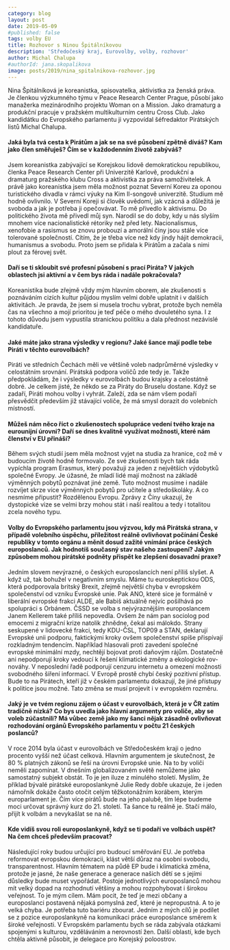 ```yaml
---
category: blog
layout: post
date: 2019-05-09
#published: false
tags: volby EU
title: Rozhovor s Ninou Špitálníkovou
description: 'Středočeský kraj, Eurovolby, volby, rozhovor'
author: Michal Chalupa
#authorId: jana.skopalikova
image: posts/2019/nina_spitalnikova-rozhovor.jpg
---
```

Nina Špitálníková je koreanistka, spisovatelka, aktivistka za ženská práva. Je členkou výzkumného týmu v Peace Research Center Prague, působí jako manažerka mezinárodního projektu Woman on a Mission. Jako dramaturg a produkční pracuje v pražském multikulturním centru Cross Club. Jako kandidátku do Evropského parlamentu ji vyzpovídal šéfredaktor Pirátských listů Michal Chalupa.

#### Jaká byla tvá cesta k Pirátům a jak se na své působení zpětně díváš? Kam jako člen směřuješ? Čím se v každodenním životě zabýváš? 

Jsem koreanistka zabývající se Korejskou lidově demokratickou republikou, členka Peace Research Center při Univerzitě Karlově, produkční a dramaturg pražského klubu Cross a aktivistka za práva samoživitelek. A právě jako koreanistka jsem měla možnost poznat Severní Koreu za oponou turistického divadla v rámci výuky na Kim Il-songově univerzitě. Studium mě hodně ovlivnilo. V Severní Koreji si člověk uvědomí, jak vzácná a důležitá je svoboda a jak je potřeba ji opečovávat. To mě přivedlo k aktivismu. Do politického života mě přivedl můj syn. Narodil se do doby, kdy u nás slyším mno­hem více nacionalistické rétoriky než před lety. Nacionalismus, xenofobie a rasismus se znovu probouzí a amorální činy jsou stále více tolerované společností. Cítím, že je třeba více než kdy jindy hájit demokracii, humanismus a svobodu. Proto jsem se přidala k Pirátům a začala s nimi plout za férovej svět. 

#### Daří se ti skloubit své profesní působení s prací Piráta? V jakých oblastech jsi aktivní a v čem bys ráda i nadále pokračovala? 

Koreanistika bude zřejmě vždy mým hlavním oborem, ale zkušenosti s poznáváním cizích kultur půjdou myslím velmi dobře uplatnit i v dalších aktivitách. Je pravda, že jsem si musela trochu vybrat, protože bych neměla čas na všechno a mojí prioritou je teď péče o mého dvouletého syna. I z tohoto důvodu jsem vypustila stranickou politiku a dala přednost nezávislé kandidatuře. 

#### Jaké máte jako strana výsledky v regionu? Jaké šance mají podle tebe Piráti v těchto eurovolbách? 

Piráti ve středních Čechách měli ve většině voleb nadprůměrné výsledky v celostátním srovnání. Pirátská podpora voličů zde tedy je. Takže předpokládám, že i výsledky v euro­volbách budou krajsky a celostátně dobré. Je celkem jisté, že někdo se za Piráty do Bruselu dostane. Když se zadaří, Piráti mohou volby i vyhrát. Zaleží, zda se nám všem podaří přesvědčit především již stávající voliče, že má smysl dorazit do volebních místností. 

#### Můžeš nám něco říct o zkušenostech spo­lupráce vedení tvého kraje na eurounijní úrovni? Daří se dnes kvalitně využívat možnosti, které nám členství v EU přináší? 

Během svých studií jsem měla možnost vyjet na studia za hranice, což mě v budoucím životě hodně formovalo. Ze své zkušenosti bych tak ráda vypíchla program Erasmus, který považuji za jeden z největších výdo­bytků společné Evropy. Je úžasné, že mladí lidé mají možnost na základě výměnných pobytů poznávat jiné země. Tuto možnost musíme i nadále rozvíjet skrze více výměn­ných pobytů pro učitele a středoškoláky. A co nesmíme připustit? Rozdělenou Evropu. Zprávy z Číny ukazují, že dystopické vize se velmi brzy mohou stát i naší realitou a tedy i totalitou zcela nového typu. 

#### Volby do Evropského parlamentu jsou výzvou, kdy má Pirátská strana, v přípa­dě volebního úspěchu, příležitost reálně ovlivňovat počínání České republiky v tom­to orgánu a měnit dosud zažité vnímání práce českých europoslanců. Jak hodnotíš současný stav našeho zastoupení? Jakým způsobem mohou pirátské podněty přispět ke zlepšení dosavadní praxe? 

Jedním slovem nevýrazné, o českých eu­roposlancích není příliš slyšet. A když už, tak bohužel v negativním smyslu. Máme tu euroskeptickou ODS, která podporovala britský Brexit, zřejmě největší chyba v evrop­ském společenství od vzniku Evropské unie. Pak ANO, které sice je formálně v liberální evropské frakci ALDE, ale Babiš aktuálně nejvíc pošilhává po spolupráci s Orbánem. ČSSD se volba s nejvýraznějším europoslan­cem Janem Kellerem také příliš nepovedla. Ovšem že nám pan sociolog pod emoce­mi z migrační krize natolik zhnědne, čekal asi málokdo. Strany seskupené v lidovecké frakci, tedy KDU-ČSL, TOP09 a STAN, deklarují Evropské unii podporu, faktickými kroky ovšem společenství spíše přispívají rozkladným tendencím. Například hlasovali proti zavedení společné evropské minimální mzdy, nechtějí bojovat proti daňovým rájům. Dostatečně ani nepodporují kroky vedoucí k řešení klimatické změny a ekologické rov­nováhy. V neposlední řadě podporují cenzuru internetu a omezení možnosti svobodného šíření informací. V Evropě prostě chybí český pozitivní přístup. Bude to na Pirátech, kteří již v českém parlamentu dokazují, že jiné přístupy k politice jsou možné. Tato změna se musí projevit i v evropském rozměru. 

#### Jaký je ve tvém regionu zájem o účast v eu­rovolbách, která je v ČR zatím tradičně nízká? Co bys uvedla jako hlavní argu­menty pro voliče, aby se voleb zúčastni­li? Má vůbec země jako my šanci nějak zásadně ovlivňovat rozhodování orgánů Evropského parlamentu v počtu 21 českých poslanců? 

V roce 2014 byla účast v eurovolbách ve Stře­dočeském kraji o jedno procento vyšší než účast celková. Hlavním argumentem je sku­tečnost, že 80 % platných zákonů se řeší na úrovni Evropské unie. Na to by voliči neměli zapomínat. V dnešním globalizo­vaném světě nemůžeme jako samostatný subjekt obstát. To je jen iluze z minulého století. Myslím, že příklad bývalé pirátské europoslankyně Julie Redy dobře ukazuje, že i jeden námořník dokáže často otočit celým těžkotonážním korábem, kterým europarla­ment je. Čím více pirátů bude na jeho palubě, tím lépe budeme moci určovat správný kurz do 21. století. Ta šance tu reálně je. Stačí málo, přijít k volbám a nevykašlat se na ně. 

#### Kde vidíš svou roli europoslankyně, když se ti podaří ve volbách uspět? Na čem chceš především pracovat?

Následující roky budou určující pro budoucí směřování EU. Je potřeba reformovat evrop­skou demokracii, klást větší důraz na osobní svobodu, transparentnost. Hlavním téma­tem na půdě EP bude i klimatická změna, protože je jasné, že naše generace a generace našich dětí se s jejími důsledky bude muset vypořádat. Postoje jednotlivých europoslan­ců mohou mít velký dopad na rozhodnutí většiny a mohou rozpohybovat i širokou veřejnost. To je mým cílem. Mám pocit, že teď je mezi občany a europoslanci postavená nějaká pomyslná zeď, které je nepropustná. A to je velká chyba. Je potřeba tuto bariéru zbourat. Jedním z mých cílů je podílet se z pozice europoslankyně na komunikaci prá­ce europoslance směrem k široké veřejnosti. 
V Evropském parlamentu bych se ráda zabývala otázkami spojenými s kulturou, vzděláváním a nerovností žen. Další oblastí, kde bych chtěla aktivně působit, je delegace pro Korejský poloostrov.

